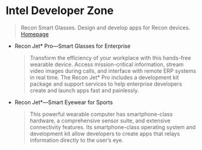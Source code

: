 # Intel Developer Zone

> Recon Smart Glasses. Design and develop apps for Recon devices. [Homepage](https://software.intel.com/en-us/recon)

- Recon Jet* Pro—Smart Glasses for Enterprise
  > Transform the efficiency of your workplace with this hands-free wearable device. Access mission-critical information, stream video images during calls, and interface with remote ERP systems in real time. The Recon Jet* Pro includes a development kit package and support services to help enterprise developers create and launch apps fast and painlessly.
- Recon Jet*—Smart Eyewear for Sports
  > This powerful wearable computer has smartphone-class hardware, a comprehensive sensor suite, and extensive connectivity features. Its smartphone-class operating system and development kit allow developers to create apps that relays information directly to the user’s eye.